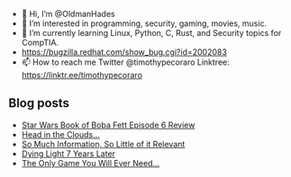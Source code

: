 - 👋 Hi, I’m @OldmanHades
- 👀 I’m interested in programming, security, gaming, movies, music.
- 🌱 I’m currently learning Linux, Python, C, Rust, and Security topics for CompTIA.
- https://bugzilla.redhat.com/show_bug.cgi?id=2002083
- 📫 How to reach me Twitter @timothypecoraro
Linktree: https://linktr.ee/timothypecoraro

## Blog posts
<!-- BLOG-POST-LIST:START -->
- [Star Wars Book of Boba Fett Episode 6 Review](https://medium.com/@timothypecoraro/star-wars-book-of-boba-fett-episode-6-review-7f036d68d6fb?source=rss-5097f5c9b801------2)
- [Head in the Clouds…](https://medium.com/@timothypecoraro/head-in-the-clouds-371288340c85?source=rss-5097f5c9b801------2)
- [So Much Information, So Little of it Relevant](https://medium.com/@timothypecoraro/so-much-information-so-little-of-it-relevant-21bfca62cb64?source=rss-5097f5c9b801------2)
- [Dying Light 7 Years Later](https://medium.com/@timothypecoraro/dying-light-7-years-later-b32de14a9231?source=rss-5097f5c9b801------2)
- [The Only Game You Will Ever Need…](https://medium.com/@timothypecoraro/the-only-game-you-will-ever-need-d42269817e0a?source=rss-5097f5c9b801------2)
<!-- BLOG-POST-LIST:END -->

